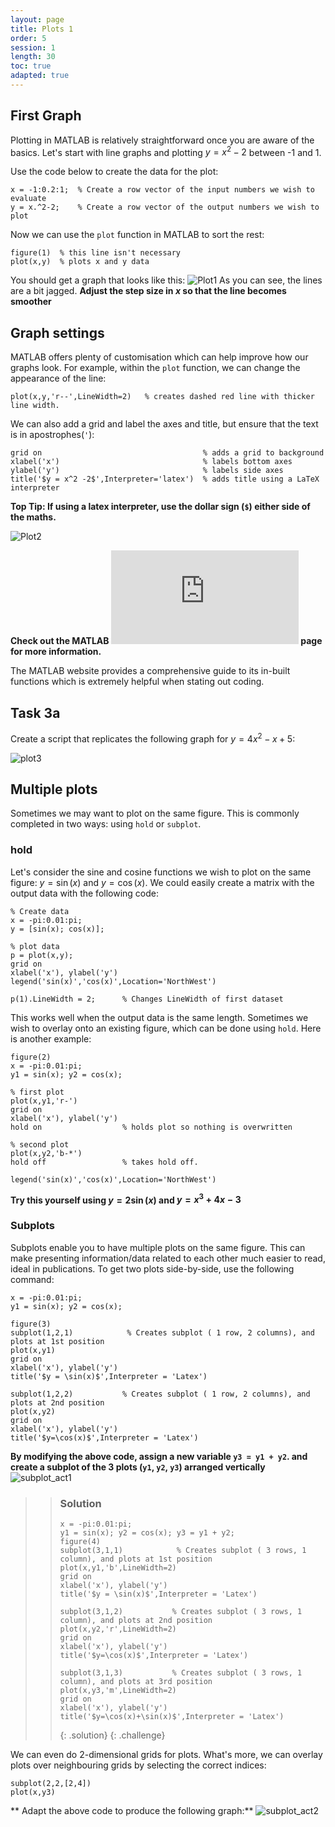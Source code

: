```yaml
---
layout: page
title: Plots 1
order: 5
session: 1
length: 30
toc: true
adapted: true
---
```

## First Graph
Plotting in MATLAB is relatively straightforward once you are aware of the basics. Let's start with line graphs and plotting $y = x^2-2$ between -1 and 1.

Use the code below to create the data for the plot:
```
x = -1:0.2:1;  % Create a row vector of the input numbers we wish to evaluate
y = x.^2-2;    % Create a row vector of the output numbers we wish to plot
```

Now we can use the `plot` function in MATLAB to sort the rest:
```
figure(1)  % this line isn't necessary
plot(x,y)  % plots x and y data
```
You should get a graph that looks like this:
![Plot1](../fig/plot1.png)
As you can see, the lines are a bit jagged. **Adjust the step size in $x$ so that the line becomes smoother**

## Graph settings
MATLAB offers plenty of customisation which can help improve how our graphs look. For example, within the `plot` function, we can change the appearance of the line:
```
plot(x,y,'r--',LineWidth=2)   % creates dashed red line with thicker line width.
```
We can also add a grid and label the axes and title, but ensure that the text is in apostrophes(`'`):
```
grid on                                    % adds a grid to background
xlabel('x')                                % labels bottom axes
ylabel('y')                                % labels side axes
title('$y = x^2 -2$',Interpreter='latex')  % adds title using a LaTeX interpreter
```
**Top Tip: If using a latex interpreter, use the dollar sign (`$`) either side of the maths.**

![Plot2](../fig/plot2.png)

**Check out the MATLAB ![plot](https://www.mathworks.com/help/matlab/ref/plot.html) page for more information.**

The MATLAB website provides a comprehensive guide to its in-built functions which is extremely helpful when stating out coding.

## Task 3a
Create a script that replicates the following graph for $y = 4x^2 -x +5$:

![plot3](plot3.png)

## Multiple plots
Sometimes we may want to plot on the same figure. This is commonly completed in two ways: using `hold` or `subplot`.

### hold
Let's consider the sine and cosine functions we wish to plot on the same figure: $y = \sin(x)$ and $y= \cos(x)$. We could easily create a matrix with the output data with the following code: 
```
% Create data
x = -pi:0.01:pi;
y = [sin(x); cos(x)];

% plot data
p = plot(x,y);
grid on
xlabel('x'), ylabel('y')
legend('sin(x)','cos(x)',Location='NorthWest')

p(1).LineWidth = 2;      % Changes LineWidth of first dataset
```
This works well when the output data is the same length. Sometimes we wish to overlay onto an existing figure, which can be done using `hold`. Here is another example:
```
figure(2)
x = -pi:0.01:pi;
y1 = sin(x); y2 = cos(x);

% first plot
plot(x,y1,'r-')
grid on
xlabel('x'), ylabel('y')
hold on                  % holds plot so nothing is overwritten

% second plot 
plot(x,y2,'b-*')
hold off                 % takes hold off.

legend('sin(x)','cos(x)',Location='NorthWest')
```

**Try this yourself using $y = 2\sin(x)$ and $y = x^3 + 4x -3$**

### Subplots
Subplots enable you to have multiple plots on the same figure. This can make presenting information/data related to each other much easier to read, ideal in publications.
To get two plots side-by-side, use the following command:
```
x = -pi:0.01:pi;
y1 = sin(x); y2 = cos(x);

figure(3)
subplot(1,2,1)            % Creates subplot ( 1 row, 2 columns), and plots at 1st position
plot(x,y1)
grid on
xlabel('x'), ylabel('y')
title('$y = \sin(x)$',Interpreter = 'Latex')

subplot(1,2,2)           % Creates subplot ( 1 row, 2 columns), and plots at 2nd position
plot(x,y2)
grid on
xlabel('x'), ylabel('y')
title('$y=\cos(x)$',Interpreter = 'Latex')
```

**By modifying the above code, assign a new variable `y3 = y1 + y2`. and create a subplot of the 3 plots (`y1`, `y2`, `y3`) arranged vertically**
![subplot_act1](../fig/subplot_act_1.jpg)

> >### Solution
> > ```
> > x = -pi:0.01:pi;
> > y1 = sin(x); y2 = cos(x); y3 = y1 + y2;
> > figure(4)
> > subplot(3,1,1)            % Creates subplot ( 3 rows, 1 column), and plots at 1st position
> > plot(x,y1,'b',LineWidth=2)
> > grid on
> > xlabel('x'), ylabel('y')
> > title('$y = \sin(x)$',Interpreter = 'Latex')
> > 
> > subplot(3,1,2)           % Creates subplot ( 3 rows, 1 column), and plots at 2nd position
> > plot(x,y2,'r',LineWidth=2)
> > grid on
> > xlabel('x'), ylabel('y')
> > title('$y=\cos(x)$',Interpreter = 'Latex')
> > 
> > subplot(3,1,3)           % Creates subplot ( 3 rows, 1 column), and plots at 3rd position
> > plot(x,y3,'m',LineWidth=2)
> > grid on
> > xlabel('x'), ylabel('y')
> > title('$y=\cos(x)+\sin(x)$',Interpreter = 'Latex')
> > ```
> > {: .solution}
> {: .challenge}

We can even do 2-dimensional grids for plots. What's more, we can overlay plots over neighbouring grids by selecting the correct indices:
```
subplot(2,2,[2,4])
plot(x,y3)
```
** Adapt the above code to produce the following graph:**
![subplot_act2](../fig/subplot_act2.jpg)
